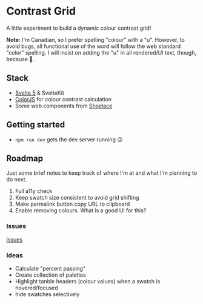 # Contrast Grid

A little experiment to build a dynamic colour contrast grid!

**Note:** I'm Canadian, so I prefer spelling "colour" with a "u". However, to avoid bugs, all functional use of the word will follow the web standard "color" spelling. I will insist on adding the "u" in all rendered/UI text, though, because 🍁.

## Stack

- [Svelte 5](https://svelte.dev/) & SvelteKit
- [ColorJS](https://colorjs.io/) for colour contrast calculation
- Some web components from [Shoelace](https://shoelace.style)

## Getting started

- `npm run dev` gets the dev server running 😉

## Roadmap

Just some brief notes to keep track of where I'm at and what I'm planning to do next.

1. Full a11y check
1. Keep swatch size consistent to avoid grid shifting
1. Make permalink button copy URL to clipboard
1. Enable removing colours. What is a good UI for this?

### Issues

[Issues](https://github.com/svillegascreative/contrast-grid/issues)

### Ideas

- Calculate "percent passing"
- Create collection of palettes
- Highlight tanble headers (colour values) when a swatch is hovered/focused
- hide swatches selectively
